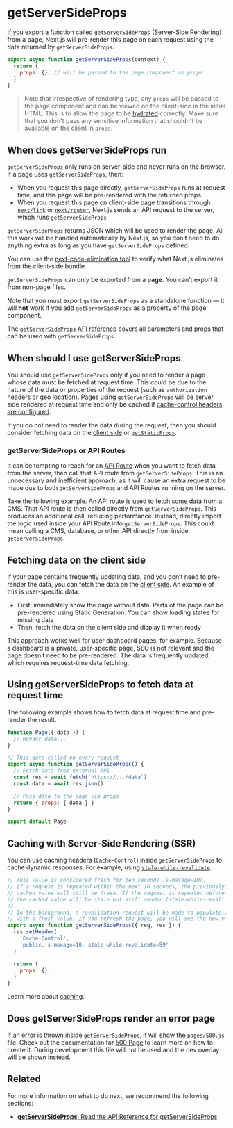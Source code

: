 # getServerSideProps

If you export a function called `getServerSideProps` (Server-Side Rendering) from a page, Next.js will pre-render this page on each request using the data returned by `getServerSideProps`.

```js
export async function getServerSideProps(context) {
  return {
    props: {}, // will be passed to the page component as props
  }
}
```

> Note that irrespective of rendering type, any `props` will be passed to the page component and can be viewed on the client-side in the initial HTML. This is to allow the page to be [hydrated](https://reactjs.org/docs/react-dom.html#hydrate) correctly. Make sure that you don't pass any sensitive information that shouldn't be available on the client in `props`.

## When does getServerSideProps run

`getServerSideProps` only runs on server-side and never runs on the browser. If a page uses `getServerSideProps`, then:

- When you request this page directly, `getServerSideProps` runs at request time, and this page will be pre-rendered with the returned props
- When you request this page on client-side page transitions through [`next/link`](/docs/api-reference/next/link) or [`next/router`](/docs/api-reference/next/router), Next.js sends an API request to the server, which runs `getServerSideProps`

`getServerSideProps` returns JSON which will be used to render the page. All this work will be handled automatically by Next.js, so you don’t need to do anything extra as long as you have `getServerSideProps` defined.

You can use the [next-code-elimination tool](https://next-code-elimination.vercel.app/) to verify what Next.js eliminates from the client-side bundle.

`getServerSideProps` can only be exported from a **page**. You can’t export it from non-page files.

Note that you must export `getServerSideProps` as a standalone function — it will **not** work if you add `getServerSideProps` as a property of the page component.

The [`getServerSideProps` API reference](/docs/api-reference/data-fetching/get-server-side-props) covers all parameters and props that can be used with `getServerSideProps`.

## When should I use getServerSideProps

You should use `getServerSideProps` only if you need to render a page whose data must be fetched at request time. This could be due to the nature of the data or properties of the request (such as `authorization` headers or geo location). Pages using `getServerSideProps` will be server side rendered at request time and only be cached if [cache-control headers are configured](/docs/going-to-production#caching).

If you do not need to render the data during the request, then you should consider fetching data on the [client side](#fetching-data-on-the-client-side) or [`getStaticProps`](/docs/basic-features/data-fetching/get-static-props).

### getServerSideProps or API Routes

It can be tempting to reach for an [API Route](/docs/api-routes/introduction) when you want to fetch data from the server, then call that API route from `getServerSideProps`. This is an unnecessary and inefficient approach, as it will cause an extra request to be made due to both `getServerSideProps` and API Routes running on the server.

Take the following example. An API route is used to fetch some data from a CMS. That API route is then called directly from `getServerSideProps`. This produces an additional call, reducing performance. Instead, directly import the logic used inside your API Route into `getServerSideProps`. This could mean calling a CMS, database, or other API directly from inside `getServerSideProps`.

## Fetching data on the client side

If your page contains frequently updating data, and you don’t need to pre-render the data, you can fetch the data on the [client side](/docs/basic-features/data-fetching/client-side). An example of this is user-specific data:

- First, immediately show the page without data. Parts of the page can be pre-rendered using Static Generation. You can show loading states for missing data
- Then, fetch the data on the client side and display it when ready

This approach works well for user dashboard pages, for example. Because a dashboard is a private, user-specific page, SEO is not relevant and the page doesn’t need to be pre-rendered. The data is frequently updated, which requires request-time data fetching.

## Using getServerSideProps to fetch data at request time

The following example shows how to fetch data at request time and pre-render the result.

```jsx
function Page({ data }) {
  // Render data...
}

// This gets called on every request
export async function getServerSideProps() {
  // Fetch data from external API
  const res = await fetch(`https://.../data`)
  const data = await res.json()

  // Pass data to the page via props
  return { props: { data } }
}

export default Page
```

## Caching with Server-Side Rendering (SSR)

You can use caching headers (`Cache-Control`) inside `getServerSideProps` to cache dynamic responses. For example, using [`stale-while-revalidate`](https://web.dev/stale-while-revalidate/).

```jsx
// This value is considered fresh for ten seconds (s-maxage=10).
// If a request is repeated within the next 10 seconds, the previously
// cached value will still be fresh. If the request is repeated before 59 seconds,
// the cached value will be stale but still render (stale-while-revalidate=59).
//
// In the background, a revalidation request will be made to populate the cache
// with a fresh value. If you refresh the page, you will see the new value.
export async function getServerSideProps({ req, res }) {
  res.setHeader(
    'Cache-Control',
    'public, s-maxage=10, stale-while-revalidate=59'
  )

  return {
    props: {},
  }
}
```

Learn more about [caching](/docs/going-to-production).

## Does getServerSideProps render an error page

If an error is thrown inside `getServerSideProps`, it will show the `pages/500.js` file. Check out the documentation for [500 Page](/docs/advanced-features/custom-error-page#500-page) to learn more on how to create it. During development this file will not be used and the dev overlay will be shown instead.

## Related

For more information on what to do next, we recommend the following sections:

- [**getServerSideProps**: Read the API Reference for getServerSideProps](/docs/api-reference/data-fetching/get-server-side-props)
